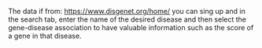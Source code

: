 The data if from:
https://www.disgenet.org/home/
you can sing up and in the search tab, enter the name of the desired disease and then select the gene-disease association to have valuable information such as the score of a gene in that disease.
